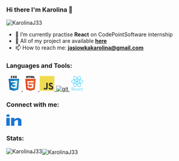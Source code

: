 ### Hi there I'm Karolina 👋
<p align="left"> <img src="https://komarev.com/ghpvc/?username=KarolinaJ33&label=Profile%20views&color=0e75b6&style=flat" alt="KarolinaJ33" /> </p>
 
- 🌱 I’m currently practise **React** on CodePointSoftware internship
- 🔭 All of my project are available [**here**](https://github.com/KarolinaJ33?tab=repositories)
- 📫 How to reach me: **jasiowkakarolina@gmail.com**

<!--
**KarolinaJ33/KarolinaJ33** is a ✨ _special_ ✨ repository because its `README.md` (this file) appears on your GitHub profile.

Here are some ideas to get you started:

- 🔭 I’m currently working on my [To Do List](https://karolinaj33.github.io/to-do-list-react/) ...
- 🌱 I’m currently learning ...
- 👯 I’m looking to collaborate on ...
- 🤔 I’m looking for help with ...
- 💬 Ask me about ...
- 📫 How to reach me: ...
- 😄 Pronouns: ...
- ⚡ Fun fact: ...
-->
 <h3 align="left">Languages and Tools:</h3>
<p align="left"> 
  <a href="https://www.w3schools.com/css/" target="_blank" rel="noreferrer"> <img src="https://raw.githubusercontent.com/devicons/devicon/master/icons/css3/css3-original-wordmark.svg" alt="css3" width="40" height="40"/> </a> 
  <a href="https://www.w3.org/html/" target="_blank" rel="noreferrer"> <img src="https://raw.githubusercontent.com/devicons/devicon/master/icons/html5/html5-original-wordmark.svg" alt="html5" width="40" height="40"/> </a> 
  <a href="https://developer.mozilla.org/en-US/docs/Web/JavaScript" target="_blank" rel="noreferrer"> <img src="https://raw.githubusercontent.com/devicons/devicon/master/icons/javascript/javascript-original.svg" alt="javascript" width="40" height="40"/> </a>
  <a href="https://git-scm.com/" target="_blank" rel="noreferrer"> <img src="https://www.vectorlogo.zone/logos/git-scm/git-scm-icon.svg" alt="git" width="40" height="40"/> </a>
  <a href="https://reactjs.org/" target="_blank" rel="noreferrer"> <img src="https://raw.githubusercontent.com/devicons/devicon/master/icons/react/react-original-wordmark.svg" alt="react" width="40" height="40"/> </a>

  <h3 align="left">Connect with me:</h3>
<p align="left">
<a href="https://www.linkedin.com/in/karolina-jasi%C3%B3wka/" target="blank"><img align="center" src="https://raw.githubusercontent.com/khanhduy1407/gh-profile-generator/master/src/images/icons/Social/linked-in-alt.svg" alt="adrian-sachajdakiewicz" height="30" width="40" /></a>
</p>
 
 <h3 align="left">Stats:</h3>
<p><img align="left" src="https://github-readme-stats.vercel.app/api/top-langs?username=KarolinaJ33&show_icons=true&locale=en&layout=compact" alt="KarolinaJ33" /></p>
<p><img align="center" src="https://github-readme-streak-stats.herokuapp.com/?user=KarolinaJ33&" alt="KarolinaJ33" /></p>
